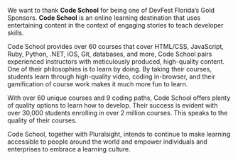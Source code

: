 We want to thank **Code School** for being one of DevFest Florida’s Gold Sponsors. **Code School** is an online learning destination that
uses entertaining content in the context of engaging stories to teach developer skills.

Code School provides over 60 courses that cover HTML/CSS, JavaScript, Ruby, Python, .NET, iOS, Git, databases, and more, Code School pairs
experienced instructors with meticulously produced, high-quality content. One of their philosophies is to learn by doing. By taking their
courses, students learn through high-quality video, coding in-browser, and their gamification of course work makes it much more fun to
learn.

With over 60 unique courses and 9 coding paths, Code School offers plenty of quality options to learn how to develop. Their success is
evident with over 30,000 students enrolling in over 2 million courses. This speaks to the quality of their courses.

Code School, together with Pluralsight, intends to continue to make learning accessible to people around the world and empower individuals
and enterprises to embrace a learning culture.

<div class="icons-wrapper align-pb-block">
  <a class="button-link" href="https://www.CodeSchool.com" target="_blank">
    <paper-icon-button icon="icons:website"></paper-icon-button>
  </a>
  <a class="button-link" href="https://www.facebook.com/CodeSchool" target="_blank">
    <paper-icon-button icon="icons:facebook"></paper-icon-button>
  </a>
  <a class="button-link" href="https://twitter.com/codeschool" target="_blank">
    <paper-icon-button icon="icons:twitter"></paper-icon-button>
  </a>
  <a class="button-link" href="http://instagram.com/codeschool" target="_blank">
    <paper-icon-button icon="icons:instagram"></paper-icon-button>
  </a>
</div>

